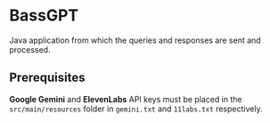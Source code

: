 # BassGPT

Java application from which the queries and responses are sent and processed.

## Prerequisites
**Google Gemini** and **ElevenLabs** API keys must be placed in the `src/main/resources` folder in `gemini.txt` and `11labs.txt` respectively. 